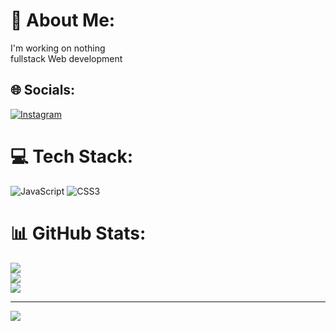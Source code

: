 # 💫 About Me:
I'm working on nothing <br> fullstack Web development<br>


## 🌐 Socials:
[![Instagram](https://img.shields.io/badge/Instagram-%23E4405F.svg?logo=Instagram&logoColor=white)](https://instagram.com/therealhamsa) 

# 💻 Tech Stack:
 ![JavaScript](https://img.shields.io/badge/javascript-%23323330.svg?style=for-the-badge&logo=javascript&logoColor=%23F7DF1E) ![CSS3](https://img.shields.io/badge/css3-%231572B6.svg?style=for-the-badge&logo=css3&logoColor=white)
# 📊 GitHub Stats:
![](https://github-readme-stats.vercel.app/api?username=therealhamsa2&theme=discord_old_blurple&hide_border=false&include_all_commits=false&count_private=false)<br/>
![](https://github-readme-streak-stats.herokuapp.com/?user=therealhamsa2&theme=discord_old_blurple&hide_border=false)<br/>
![](https://github-readme-stats.vercel.app/api/top-langs/?username=therealhamsa2&theme=discord_old_blurple&hide_border=false&include_all_commits=false&count_private=false&layout=compact)

---
[![](https://visitcount.itsvg.in/api?id=therealhamsa2&icon=0&color=0)](https://visitcount.itsvg.in)

<!-- Proudly created with GPRM ( https://gprm.itsvg.in ) -->
